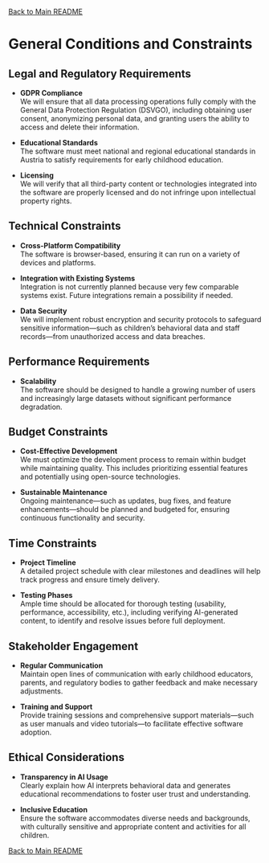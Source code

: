 [Back to Main README](../README.md)


# General Conditions and Constraints

## Legal and Regulatory Requirements

- **GDPR Compliance**  
    We will ensure that all data processing operations fully comply with the General Data Protection Regulation (DSVGO), including obtaining user consent, anonymizing personal data, and granting users the ability to access and delete their information.
    
- **Educational Standards**  
    The software must meet national and regional educational standards in Austria to satisfy requirements for early childhood education.
    
- **Licensing**  
    We will verify that all third-party content or technologies integrated into the software are properly licensed and do not infringe upon intellectual property rights.
    

## Technical Constraints

- **Cross-Platform Compatibility**  
    The software is browser-based, ensuring it can run on a variety of devices and platforms.
    
- **Integration with Existing Systems**  
    Integration is not currently planned because very few comparable systems exist. Future integrations remain a possibility if needed.
    
- **Data Security**  
    We will implement robust encryption and security protocols to safeguard sensitive information—such as children’s behavioral data and staff records—from unauthorized access and data breaches.
    

## Performance Requirements

- **Scalability**  
    The software should be designed to handle a growing number of users and increasingly large datasets without significant performance degradation.

## Budget Constraints

- **Cost-Effective Development**  
    We must optimize the development process to remain within budget while maintaining quality. This includes prioritizing essential features and potentially using open-source technologies.
    
- **Sustainable Maintenance**  
    Ongoing maintenance—such as updates, bug fixes, and feature enhancements—should be planned and budgeted for, ensuring continuous functionality and security.
    

## Time Constraints

- **Project Timeline**  
    A detailed project schedule with clear milestones and deadlines will help track progress and ensure timely delivery.
    
- **Testing Phases**  
    Ample time should be allocated for thorough testing (usability, performance, accessibility, etc.), including verifying AI-generated content, to identify and resolve issues before full deployment.
    

## Stakeholder Engagement

- **Regular Communication**  
    Maintain open lines of communication with early childhood educators, parents, and regulatory bodies to gather feedback and make necessary adjustments.
    
- **Training and Support**  
    Provide training sessions and comprehensive support materials—such as user manuals and video tutorials—to facilitate effective software adoption.
    

## Ethical Considerations

- **Transparency in AI Usage**  
    Clearly explain how AI interprets behavioral data and generates educational recommendations to foster user trust and understanding.
    
- **Inclusive Education**  
    Ensure the software accommodates diverse needs and backgrounds, with culturally sensitive and appropriate content and activities for all children.
    


[Back to Main README](../README.md)
